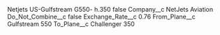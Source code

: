 <?xml version="1.0" encoding="UTF-8"?>
<CustomMetadata xmlns="http://soap.sforce.com/2006/04/metadata" xmlns:xsi="http://www.w3.org/2001/XMLSchema-instance" xmlns:xsd="http://www.w3.org/2001/XMLSchema">
    <label>Netjets US-Gulfstream G550- h.350</label>
    <protected>false</protected>
    <values>
        <field>Company__c</field>
        <value xsi:type="xsd:string">NetJets Aviation</value>
    </values>
    <values>
        <field>Do_Not_Combine__c</field>
        <value xsi:type="xsd:boolean">false</value>
    </values>
    <values>
        <field>Exchange_Rate__c</field>
        <value xsi:type="xsd:double">0.76</value>
    </values>
    <values>
        <field>From_Plane__c</field>
        <value xsi:type="xsd:string">Gulfstream 550</value>
    </values>
    <values>
        <field>To_Plane__c</field>
        <value xsi:type="xsd:string">Challenger 350</value>
    </values>
</CustomMetadata>
